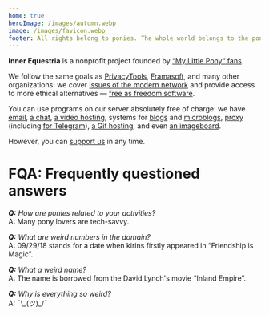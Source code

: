 ```yaml
---
home: true
heroImage: /images/autumn.webp
image: /images/favicon.webp
footer: All rights belong to ponies. The whole world belongs to the ponies.
---
```


**Inner Equestria** is a nonprofit project founded by [“My Little Pony“ fans](/who/#staff).

We follow the same goals as [PrivacyTools](https://www.privacytools.io),
[Framasoft](https://framasoft.org), and many other organizations: we cover 
[issues of the modern network](http://www.gnu.org/proprietary/proprietary.html)
and provide access to more ethical alternatives — [free as freedom software](http://www.gnu.org/philosophy/free-sw.html).

You can use programs on our server absolutely free of charge: we have [email](/how/email.md), [a chat](/how/matrix.md), [a video hosting](/how/peertube.md), systems for [blogs](/how/plume.md) and [microblogs](/how/pleroma.md), [proxy](/how/shadowsocks.md) (including [for Telegram](/how/mtproxy.md)), [a Git hosting](/how/gitea.md), and even [an imageboard](/how/lynxchan.md).

However, you can [support us](/donate/) in any time.

# FQA: Frequently questioned answers

***Q:** How are ponies related to your activities?*  
A: Many pony lovers are tech-savvy.

***Q:** What are weird numbers in the domain?*  
A: 09/29/18 stands for a date when kirins firstly appeared in “Friendship is Magic”.

***Q:** What a weird name?*  
A: The name is borrowed from the David Lynch's movie “Inland Empire”.

***Q:** Why is everything so weird?*  
A: ¯\\\_(ツ)_/¯
